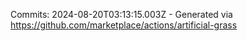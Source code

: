 Commits: 2024-08-20T03:13:15.003Z - Generated via https://github.com/marketplace/actions/artificial-grass
<br>
